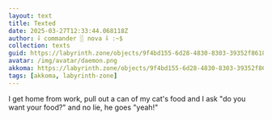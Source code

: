 ```yaml
---
layout: text
title: Texted
date: 2025-03-27T12:33:44.068118Z
author: ⸸ commander ░ nova ⸸ :~$
collection: texts
guid: https://labyrinth.zone/objects/9f4bd155-6d28-4830-8303-39352f86188a
avatar: /img/avatar/daemon.png
akkoma: https://labyrinth.zone/objects/9f4bd155-6d28-4830-8303-39352f86188a
tags: [akkoma, labyrinth-zone]
---
```


<p>I get home from work, pull out a can of my cat's food and I ask "do you want your food?" and no lie, he goes "yeah!"</p>
